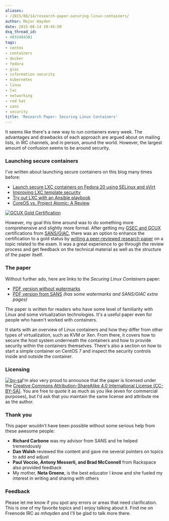 ```yaml
---
aliases:
- /2015/08/14/research-paper-securing-linux-containers/
author: Major Hayden
date: 2015-08-14 20:45:50
dsq_thread_id:
- 4033484381
tags:
- centos
- containers
- docker
- fedora
- giac
- information security
- kubernetes
- linux
- lxc
- networking
- red hat
- sans
- security
title: 'Research Paper: Securing Linux Containers'
---
```


It seems like there's a new way to run containers every week. The advantages and drawbacks of each approach are argued about on mailing lists, in IRC channels, and in person, around the world. However, the largest amount of confusion seems to be around security.

### Launching secure containers

I've written about launching secure containers on this blog many times before:

  * [Launch secure LXC containers on Fedora 20 using SELinux and sVirt][1]
  * [Improving LXC template security][2]
  * [Try out LXC with an Ansible playbook][3]
  * [CoreOS vs. Project Atomic: A Review][4]

[<img src="/wp-content/uploads/2015/08/GCUX.Gold_.hi_.res_-150x150.png" alt="GCUX Gold Certification" width="150" height="150" class="alignright size-thumbnail wp-image-5796" srcset="/wp-content/uploads/2015/08/GCUX.Gold_.hi_.res_-150x150.png 150w, /wp-content/uploads/2015/08/GCUX.Gold_.hi_.res_-300x300.png 300w, /wp-content/uploads/2015/08/GCUX.Gold_.hi_.res_.png 638w" sizes="(max-width: 150px) 100vw, 150px" />][5]

However, my goal this time around was to do something more comprehensive and slightly more formal. After getting my [GSEC and GCUX][6] certifications from [SANS/GIAC][7], there was an option to enhance the certification to a gold status by [writing a peer-reviewed research paper][8] on a topic related to the exam. It was a great experience to go through the review process and get feedback on the technical material as well as the structure of the paper itself.

### The paper

Without further ado, here are links to the _Securing Linux Containers_ paper:

  * [PDF version without watermarks][9]
  * [PDF version from SANS][10] _(has some watermarks and SANS/GIAC extra pages)_

The paper is written for readers who have some level of familiarity with Linux and some virtualization technologies. It's a useful paper even for people who haven't worked with containers.

It starts with an overview of Linux containers and how they differ from other types of virtualization, such as KVM or Xen. From there, it covers how to secure the host system underneath the containers and how to provide security within the containers themselves. There's also a section on how to start a simple container on CentOS 7 and inspect the security controls inside and outside the container.

### Licensing

[<img src="/wp-content/uploads/2015/08/by-sa-300x105.png" alt="by-sa" width="150" class="alignright size-medium wp-image-5790" srcset="/wp-content/uploads/2015/08/by-sa-300x105.png 300w, /wp-content/uploads/2015/08/by-sa.png 403w" sizes="(max-width: 300px) 100vw, 300px" />][11]I'm also very proud to announce that the paper is licensed under the [Creative Commons Attribution-ShareAlike 4.0 International License (CC-BY-SA)][12]. You are free to quote it as much as you like (even for commercial purposes), but I'd ask that you maintain the same license and attribute me as the author.

### Thank you

This paper wouldn't have been possible without some serious help from these awesome people:

  * **Richard Carbone** was my advisor from SANS and he helped tremendously
  * **Dan Walsh** reviewed the content and gave me several pointers on topics to add and adjust
  * **Paul Voccio, Antony Messerli, and Brad McConnell** from Rackspace also provided feedback
  * My mother, **Neta Greene**, is the best educator I know and she fueled my interest in writing and sharing with others

### Feedback

Please let me know if you spot any errors or areas that need clarification. This is one of my favorite topics and I enjoy talking about it. Find me on Freenode IRC as _mhayden_ and I'll be glad to talk more there.

 [1]: /2014/04/21/launch-secure-lxc-containers-on-fedora-20-using-selinux-and-svirt/
 [2]: /2015/06/18/improving-lxc-template-security/
 [3]: /2014/12/17/try-lxc-ansible-playbook/
 [4]: /2014/05/13/coreos-vs-project-atomic-a-review/
 [5]: /wp-content/uploads/2015/08/GCUX.Gold_.hi_.res_.png
 [6]: http://www.giac.org/certified-professional/major-hayden/138471
 [7]: http://www.giac.org/
 [8]: http://www.giac.org/certifications/gold
 [9]: /wp-content/uploads/2015/08/Securing-Linux-Containers-GCUX-Gold-Paper-Major-Hayden.pdf
 [10]: https://www.sans.org/reading-room/whitepapers/linux/securing-linux-containers-36142
 [11]: /wp-content/uploads/2015/08/by-sa.png
 [12]: http://creativecommons.org/licenses/by-sa/4.0/